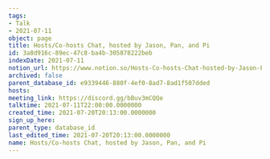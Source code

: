 ```yaml
---
tags:
- Talk
- 2021-07-11
object: page
title: Hosts/Co-hosts Chat, hosted by Jason, Pan, and Pi
id: 3a8d916c-89ec-47c8-ba4b-305878222beb
indexDate: 2021-07-11
notion_url: https://www.notion.so/Hosts-Co-hosts-Chat-hosted-by-Jason-Pan-and-Pi-3a8d916c89ec47c8ba4b305878222beb
archived: false
parent_database_id: e9339446-880f-4ef0-8ad7-8ad1f507dded
hosts: 
meeting_link: https://discord.gg/bBuv3mCQQe
talktime: 2021-07-11T22:00:00.0000000
created_time: 2021-07-20T20:13:00.0000000
sign_up_here: 
parent_type: database_id
last_edited_time: 2021-07-20T20:13:00.0000000
name: Hosts/Co-hosts Chat, hosted by Jason, Pan, and Pi
---
```





